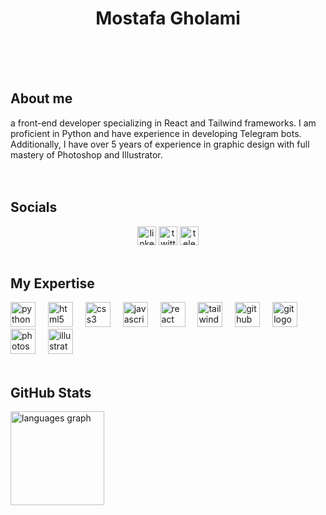 <div align="center">
  <h1>Mostafa Gholami</h1>
</div>
<br/><br/><br/> 
<div>
  <h2>About me</h2>
  <p>a front-end developer specializing in React and Tailwind frameworks. I am proficient in Python and have experience in developing Telegram bots. Additionally, I have over 5 years of experience in graphic design with full mastery of Photoshop and Illustrator.<br/><br/><br/> </p>

<div align="center">
  <h2 align="left">Socials</h2>
  <a href="https://www.linkedin.com/in/mostafa229gh" target="_blank"><img src="https://img.shields.io/static/v1?message=LinkedIn&logo=linkedin&label=&color=0077B5&logoColor=white&labelColor=&style=for-the-badge" height="30" alt="linkedin logo"/></a> <a href="https://x.com/Mostafa229Gh" target="_blank"><img src="https://img.shields.io/static/v1?message=Twitter&logo=twitter&label=&color=101010&logoColor=white&labelColor=&style=for-the-badge" height="30" alt="twitter logo"/></a> <a href="https://t.me/Mostafa229Gh" target="_blank"><img src="https://img.shields.io/static/v1?message=Telegram&logo=telegram&label=&color=2CA5E0&logoColor=white&labelColor=&style=for-the-badge" height="30" alt="telegram logo"  /></a>
  <br/><br/>
</div>

  <h2>My Expertise</h2>
<div align="left">
  <img src="https://cdn.jsdelivr.net/gh/devicons/devicon/icons/python/python-original.svg" height="40" alt="python logo"  />
  <img width="12" />
  <img src="https://cdn.jsdelivr.net/gh/devicons/devicon/icons/html5/html5-original.svg" height="40" alt="html5 logo"  />
  <img width="12" />
  <img src="https://cdn.jsdelivr.net/gh/devicons/devicon/icons/css3/css3-original.svg" height="40" alt="css3 logo"  />
  <img width="12" />
  <img src="https://skillicons.dev/icons?i=js" height="40" alt="javascript logo"  />
  <img width="12" />
  <img src="https://skillicons.dev/icons?i=react" height="40" alt="react logo"  />
  <img width="12" />

  <img src="https://cdn.simpleicons.org/tailwindcss/06B6D4" height="40" alt="tailwindcss logo"  />
  <img width="12" />
  <img src="https://cdn.simpleicons.org/github/181717" height="40" alt="github logo"  />
  <img width="12" />
  <img src="https://cdn.jsdelivr.net/gh/devicons/devicon/icons/git/git-original.svg" height="40" alt="git logo"  />
  <img width="12" />
  <img src="https://skillicons.dev/icons?i=ps" height="40" alt="photoshop logo"  />
  <img width="12" />
  <img src="https://skillicons.dev/icons?i=ai" height="40" alt="illustrator logo"  />
</div>
  <br/> 
</div>
<div>
  <h2>GitHub Stats</h2>
  <img src="https://github-readme-stats.vercel.app/api/top-langs?username=mostafa229gh&locale=en&hide_title=false&layout=compact&card_width=320&langs_count=5&theme=light&hide_border=true&order=2" height="150" alt="languages graph"  />
</div>
